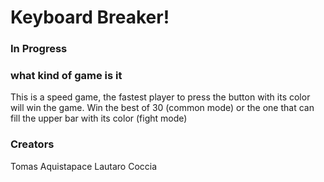 # Keyboard Breaker!

### In Progress

### what kind of game is it
This is a speed game, the fastest player to press the button with its color will win the game. 
Win the best of 30 (common mode) or the one that can fill the upper bar with its color (fight mode)
 
### Creators
Tomas Aquistapace
Lautaro Coccia